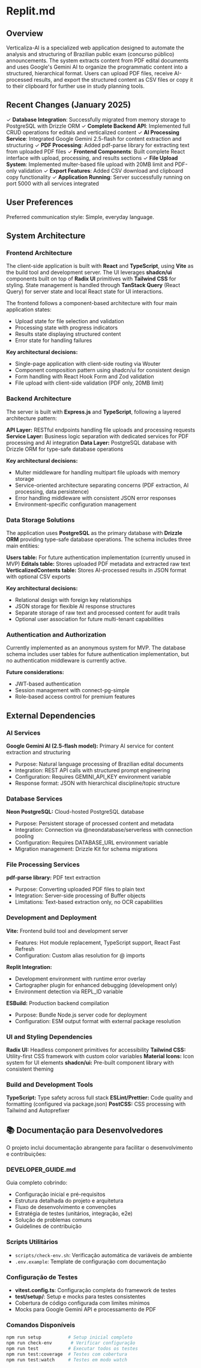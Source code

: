 # Replit.md

## Overview

Verticaliza-AI is a specialized web application designed to automate the analysis and structuring of Brazilian public exam (concurso público) announcements. The system extracts content from PDF edital documents and uses Google's Gemini AI to organize the programmatic content into a structured, hierarchical format. Users can upload PDF files, receive AI-processed results, and export the structured content as CSV files or copy it to their clipboard for further use in study planning tools.

## Recent Changes (January 2025)

✓ **Database Integration**: Successfully migrated from memory storage to PostgreSQL with Drizzle ORM
✓ **Complete Backend API**: Implemented full CRUD operations for editals and verticalized content
✓ **AI Processing Service**: Integrated Google Gemini 2.5-flash for content extraction and structuring
✓ **PDF Processing**: Added pdf-parse library for extracting text from uploaded PDF files
✓ **Frontend Components**: Built complete React interface with upload, processing, and results sections
✓ **File Upload System**: Implemented multer-based file upload with 20MB limit and PDF-only validation
✓ **Export Features**: Added CSV download and clipboard copy functionality
✓ **Application Running**: Server successfully running on port 5000 with all services integrated

## User Preferences

Preferred communication style: Simple, everyday language.

## System Architecture

### Frontend Architecture
The client-side application is built with **React** and **TypeScript**, using **Vite** as the build tool and development server. The UI leverages **shadcn/ui** components built on top of **Radix UI** primitives with **Tailwind CSS** for styling. State management is handled through **TanStack Query** (React Query) for server state and local React state for UI interactions.

The frontend follows a component-based architecture with four main application states:
- Upload state for file selection and validation
- Processing state with progress indicators
- Results state displaying structured content
- Error state for handling failures

**Key architectural decisions:**
- Single-page application with client-side routing via Wouter
- Component composition pattern using shadcn/ui for consistent design
- Form handling with React Hook Form and Zod validation
- File upload with client-side validation (PDF only, 20MB limit)

### Backend Architecture
The server is built with **Express.js** and **TypeScript**, following a layered architecture pattern:

**API Layer:** RESTful endpoints handling file uploads and processing requests
**Service Layer:** Business logic separation with dedicated services for PDF processing and AI integration
**Data Layer:** PostgreSQL database with Drizzle ORM for type-safe database operations

**Key architectural decisions:**
- Multer middleware for handling multipart file uploads with memory storage
- Service-oriented architecture separating concerns (PDF extraction, AI processing, data persistence)
- Error handling middleware with consistent JSON error responses
- Environment-specific configuration management

### Data Storage Solutions
The application uses **PostgreSQL** as the primary database with **Drizzle ORM** providing type-safe database operations. The schema includes three main entities:

**Users table:** For future authentication implementation (currently unused in MVP)
**Editals table:** Stores uploaded PDF metadata and extracted raw text
**VerticalizedContents table:** Stores AI-processed results in JSON format with optional CSV exports

**Key architectural decisions:**
- Relational design with foreign key relationships
- JSON storage for flexible AI response structures
- Separate storage of raw text and processed content for audit trails
- Optional user association for future multi-tenant capabilities

### Authentication and Authorization
Currently implemented as an anonymous system for MVP. The database schema includes user tables for future authentication implementation, but no authentication middleware is currently active.

**Future considerations:**
- JWT-based authentication
- Session management with connect-pg-simple
- Role-based access control for premium features

## External Dependencies

### AI Services
**Google Gemini AI (2.5-flash model):** Primary AI service for content extraction and structuring
- Purpose: Natural language processing of Brazilian edital documents
- Integration: REST API calls with structured prompt engineering
- Configuration: Requires GEMINI_API_KEY environment variable
- Response format: JSON with hierarchical discipline/topic structure

### Database Services
**Neon PostgreSQL:** Cloud-hosted PostgreSQL database
- Purpose: Persistent storage of processed content and metadata
- Integration: Connection via @neondatabase/serverless with connection pooling
- Configuration: Requires DATABASE_URL environment variable
- Migration management: Drizzle Kit for schema migrations

### File Processing Services
**pdf-parse library:** PDF text extraction
- Purpose: Converting uploaded PDF files to plain text
- Integration: Server-side processing of Buffer objects
- Limitations: Text-based extraction only, no OCR capabilities

### Development and Deployment
**Vite:** Frontend build tool and development server
- Features: Hot module replacement, TypeScript support, React Fast Refresh
- Configuration: Custom alias resolution for @ imports

**Replit Integration:** 
- Development environment with runtime error overlay
- Cartographer plugin for enhanced debugging (development only)
- Environment detection via REPL_ID variable

**ESBuild:** Production backend compilation
- Purpose: Bundle Node.js server code for deployment
- Configuration: ESM output format with external package resolution

### UI and Styling Dependencies
**Radix UI:** Headless component primitives for accessibility
**Tailwind CSS:** Utility-first CSS framework with custom color variables
**Material Icons:** Icon system for UI elements
**shadcn/ui:** Pre-built component library with consistent theming

### Build and Development Tools
**TypeScript:** Type safety across full stack
**ESLint/Prettier:** Code quality and formatting (configured via package.json)
**PostCSS:** CSS processing with Tailwind and Autoprefixer

## 📚 Documentação para Desenvolvedores

O projeto inclui documentação abrangente para facilitar o desenvolvimento e contribuições:

### **DEVELOPER_GUIDE.md**
Guia completo cobrindo:
- Configuração inicial e pré-requisitos
- Estrutura detalhada do projeto e arquitetura
- Fluxo de desenvolvimento e convenções
- Estratégia de testes (unitários, integração, e2e)
- Solução de problemas comuns
- Guidelines de contribuição

### **Scripts Utilitários**
- `scripts/check-env.sh`: Verificação automática de variáveis de ambiente
- `.env.example`: Template de configuração com documentação

### **Configuração de Testes**
- **vitest.config.ts**: Configuração completa do framework de testes
- **test/setup/**: Setup e mocks para testes consistentes
- Cobertura de código configurada com limites mínimos
- Mocks para Google Gemini API e processamento de PDF

### **Comandos Disponíveis**
```bash
npm run setup          # Setup inicial completo
npm run check-env       # Verificar configuração
npm run test           # Executar todos os testes
npm run test:coverage  # Testes com cobertura
npm run test:watch     # Testes em modo watch
```